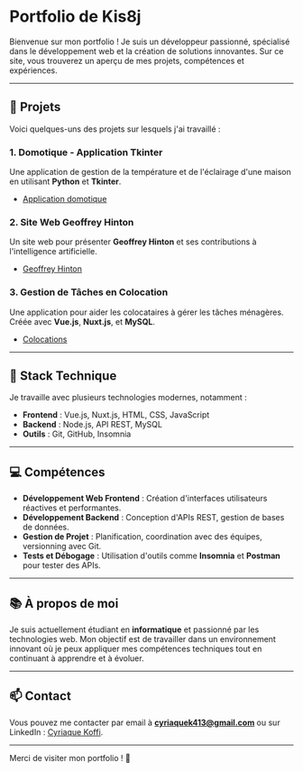# Portfolio de Kis8j

Bienvenue sur mon portfolio ! Je suis un développeur passionné, spécialisé dans le développement web et la création de solutions innovantes. Sur ce site, vous trouverez un aperçu de mes projets, compétences et expériences.

---

## 🚀 Projets

Voici quelques-uns des projets sur lesquels j'ai travaillé :

### 1. **Domotique - Application Tkinter**
Une application de gestion de la température et de l'éclairage d'une maison en utilisant **Python** et **Tkinter**.
- [Application domotique](https://github.com/Koffi413/domotique-tkinter)

### 2. **Site Web Geoffrey Hinton**
Un site web pour présenter **Geoffrey Hinton** et ses contributions à l'intelligence artificielle.
- [Geoffrey Hinton](https://github.com/Koffi413/geoffrey-hinton)

### 3. **Gestion de Tâches en Colocation**
Une application pour aider les colocataires à gérer les tâches ménagères. Créée avec **Vue.js**, **Nuxt.js**, et **MySQL**.
- [Colocations](https://github.com/Koffi413/colocations)

---

## 🧰 Stack Technique

Je travaille avec plusieurs technologies modernes, notamment :
- **Frontend** : Vue.js, Nuxt.js, HTML, CSS, JavaScript
- **Backend** : Node.js, API REST, MySQL
- **Outils** : Git, GitHub, Insomnia

---

## 💻 Compétences

- **Développement Web Frontend** : Création d'interfaces utilisateurs réactives et performantes.
- **Développement Backend** : Conception d'APIs REST, gestion de bases de données.
- **Gestion de Projet** : Planification, coordination avec des équipes, versionning avec Git.
- **Tests et Débogage** : Utilisation d'outils comme **Insomnia** et **Postman** pour tester des APIs.

---

## 📚 À propos de moi

Je suis actuellement étudiant en **informatique** et passionné par les technologies web. Mon objectif est de travailler dans un environnement innovant où je peux appliquer mes compétences techniques tout en continuant à apprendre et à évoluer.

---

## 📫 Contact

Vous pouvez me contacter par email à **[cyriaquek413@gmail.com](mailto:cyriaquek413@gmail.com)** ou sur LinkedIn : [Cyriaque Koffi](www.linkedin.com/in/yao-cyriaque-koffi-20973a351).

---

Merci de visiter mon portfolio ! 🙌

